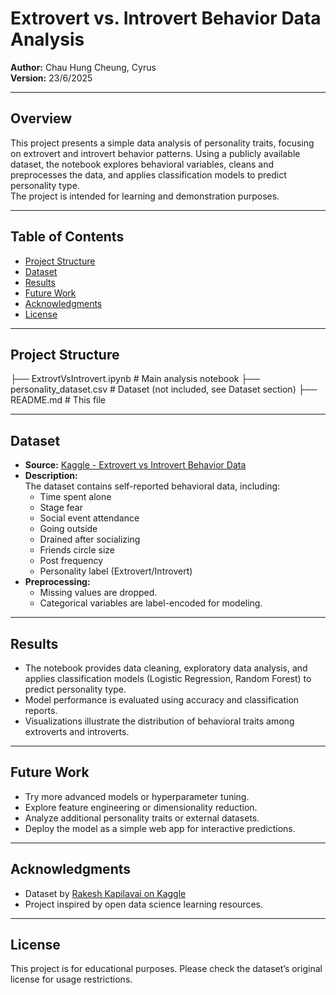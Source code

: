 # Extrovert vs. Introvert Behavior Data Analysis

**Author:** Chau Hung Cheung, Cyrus  
**Version:** 23/6/2025

---

## Overview

This project presents a simple data analysis of personality traits, focusing on extrovert and introvert behavior patterns. Using a publicly available dataset, the notebook explores behavioral variables, cleans and preprocesses the data, and applies classification models to predict personality type.  
The project is intended for learning and demonstration purposes.

---

## Table of Contents

- [Project Structure](#project-structure)
- [Dataset](#dataset)
- [Results](#results)
- [Future Work](#future-work)
- [Acknowledgments](#acknowledgments)
- [License](#license)

---

## Project Structure
├── ExtrovtVsIntrovert.ipynb # Main analysis notebook
├── personality_dataset.csv # Dataset (not included, see Dataset section)
├── README.md # This file

---

## Dataset

- **Source:** [Kaggle - Extrovert vs Introvert Behavior Data](https://www.kaggle.com/datasets/rakeshkapilavai/extrovert-vs-introvert-behavior-data/data)
- **Description:**  
  The dataset contains self-reported behavioral data, including:
    - Time spent alone
    - Stage fear
    - Social event attendance
    - Going outside
    - Drained after socializing
    - Friends circle size
    - Post frequency
    - Personality label (Extrovert/Introvert)
- **Preprocessing:**  
  - Missing values are dropped.
  - Categorical variables are label-encoded for modeling.

---
## Results

- The notebook provides data cleaning, exploratory data analysis, and applies classification models (Logistic Regression, Random Forest) to predict personality type.
- Model performance is evaluated using accuracy and classification reports.
- Visualizations illustrate the distribution of behavioral traits among extroverts and introverts.

---

## Future Work

- Try more advanced models or hyperparameter tuning.
- Explore feature engineering or dimensionality reduction.
- Analyze additional personality traits or external datasets.
- Deploy the model as a simple web app for interactive predictions.

---

## Acknowledgments

- Dataset by [Rakesh Kapilavai on Kaggle](https://www.kaggle.com/datasets/rakeshkapilavai/extrovert-vs-introvert-behavior-data/data)
- Project inspired by open data science learning resources.

---

## License

This project is for educational purposes. Please check the dataset’s original license for usage restrictions.

